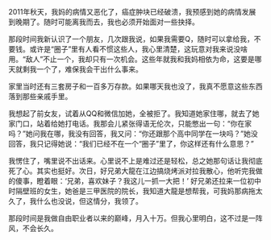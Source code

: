 2011年秋天，我妈的病情又恶化了，癌症肿块已经破溃，我预感到她的病情发展到晚期了。随时可能离我而去，我也必须开始面对一些抉择。

那段时间我新认识了一个朋友，几次跟我说，如果我需要Q，随时可以拿给我，不要钱。或许是“圈子”里有人看不惯这些人，我心里清楚，这玩意对我来说没啥用。“敌人”不止一个，我却只有一次机会。这些年就我和我妈相依为命，这要是哪天就剩我一个了，难保我会干出什么事来。

家里当时还有三套房子和一百多万存款。如果哪天我也没了，我真不愿意这些东西落到那些亲戚手里。

我想起了前女友，试着从QQ和微信加她，全被拒了。我知道她家住哪，就去了她家门口，站着给她打电话。我那会儿紧张得语无伦次，只能憋出一句：“你在家吗？”她问我在哪，我没有回答，我又问：“你还跟那个高中同学在一块吗？”她没回答，我只记得她说：“我们已经不在一个“圈子”里了，你这样还有什么意思？”

我愣住了，嘴里说不出话来。心里说不上是难过还是轻松，总之她那句话让我彻底死了心。其实也挺好。次日，好兄弟大龍在江边搞烧烤派对拉我散心，他听完我做的傻事，瞪着眼：‘兄弟，喜欢妹子？我这儿一抓一大把！’ 好兄弟还拉来一位初中时隔壁班的女生，她爸是三甲医院的院长，我知道大龍是想帮我，可我妈那病拖太久了，我什么也没说，但这情分，我领了。

那段时间是我做自由职业者以来的巅峰，月入十万。但我心里明白，这不过是一阵风，不会长久。